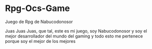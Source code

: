 # Rpg-Ocs-Game
Juego de Rpg de Nabucodonosor

Juas Juas Juas, que tal, este es mi juego, soy Nabucodonosor y soy el mejor desarrollador del mundo del gaming y todo esto me pertenece porque soy el mejor de los mejores
